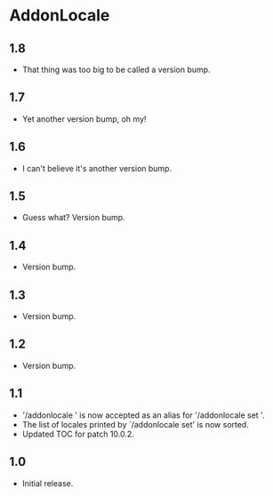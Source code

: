 # AddonLocale

## 1.8
- That thing was too big to be called a version bump.

## 1.7
- Yet another version bump, oh my!

## 1.6
- I can't believe it's another version bump.

## 1.5
- Guess what? Version bump.

## 1.4
- Version bump.

## 1.3
- Version bump.

## 1.2
- Version bump.

## 1.1
- '/addonlocale <locale>' is now accepted as an alias for '/addonlocale set <locale>'.
- The list of locales printed by `/addonlocale set' is now sorted.
- Updated TOC for patch 10.0.2.

## 1.0
- Initial release.
